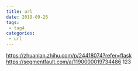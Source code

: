 ```yaml
---
title: url
date: 2019-09-26
tags:
 - tag4
categories:
 - url
---
```


https://zhuanlan.zhihu.com/p/24418074?refer=flask
https://segmentfault.com/a/1190000019734486
123
